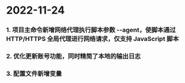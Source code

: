 # 2022-11-24

### 1. 项目主命令新增网络代理执行脚本参数 --agent，使脚本通过 HTTP/HTTPS 全局代理进行网络请求，仅支持 JavaScript 脚本
### 2. 优化更新账号功能，同时精简了本地的输出日志
### 3. 配置文件新增变量

